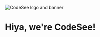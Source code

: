 ![CodeSee logo and banner](https://user-images.githubusercontent.com/656318/143894961-75a1827a-852f-4e3f-8076-5b20678d42ca.png)

# Hiya, we're CodeSee!
